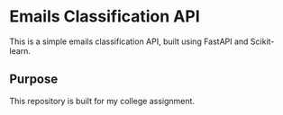 # Emails Classification API

This is a simple emails classification API, built using FastAPI and Scikit-learn.

## Purpose

This repository is built for my college assignment.

